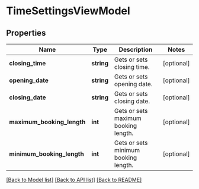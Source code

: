# TimeSettingsViewModel

## Properties
Name | Type | Description | Notes
------------ | ------------- | ------------- | -------------
**closing_time** | **string** | Gets or sets closing time. | [optional] 
**opening_date** | **string** | Gets or sets opening date. | [optional] 
**closing_date** | **string** | Gets or sets closing date. | [optional] 
**maximum_booking_length** | **int** | Gets or sets maximum booking length. | [optional] 
**minimum_booking_length** | **int** | Gets or sets minimum booking length. | [optional] 

[[Back to Model list]](../../README.md#documentation-for-models) [[Back to API list]](../../README.md#documentation-for-api-endpoints) [[Back to README]](../../README.md)

